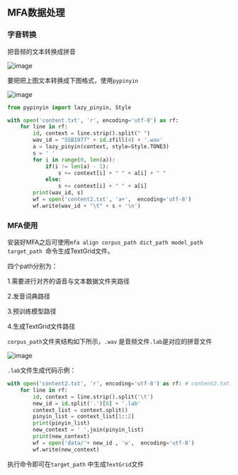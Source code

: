 ## MFA数据处理

### 字音转换

把音频的文本转换成拼音

![image](https://user-images.githubusercontent.com/62881198/185057071-f89f69ea-f223-49bc-a504-d95f55a3c124.png)

要把把上图文本转换成下图格式，使用`pypinyin`

![image](https://user-images.githubusercontent.com/62881198/185057308-1445966f-2001-4550-8d2c-75f60a45201a.png)

```python
from pypinyin import lazy_pinyin, Style

with open('content.txt', 'r', encoding='utf-8') as rf:
    for line in rf:
        id, context = line.strip().split(" ")
        wav_id = "SSB1977" + id.zfill(4) + '.wav'
        a = lazy_pinyin(context, style=Style.TONE3)
        s = ' '
        for i in range(0, len(a)):
            if(i != len(a) - 1):
                s += context[i] + " " + a[i] + " "
            else:
                s += context[i] + " " + a[i]
        print(wav_id, s)
        wf = open('content2.txt', 'a+',  encoding='utf-8')
        wf.write(wav_id + "\t" + s + '\n')
```

### MFA使用

安装好MFA之后可使用`mfa align corpus_path dict_path model_path target_path `命令生成TextGrid文件。

四个path分别为：

1.需要进行对齐的语音与文本数据文件夹路径

2.发音词典路径 

3.预训练模型路径

4.生成TextGrid文件路径

`corpus_path`文件夹结构如下所示，`.wav` 是音频文件`.lab`是对应的拼音文件

![image](https://user-images.githubusercontent.com/62881198/185058861-614815e0-d54a-45da-b236-6677827b33e2.png)

`.lab`文件生成代码示例：

```python
with open('content2.txt', 'r', encoding='utf-8') as rf: # content2.txt为上面生成的
    for line in rf:
        id, context = line.strip().split('\t')
        new_id = id.split('.')[0] + '.lab'
        context_list = context.split()
        pinyin_list = context_list[1::2]
        print(pinyin_list)
        new_context = ' '.join(pinyin_list)
        print(new_context)
        wf = open('data/'+ new_id , 'w',  encoding='utf-8')
        wf.write(new_context)
```

执行命令即可在`target_path` 中生成`TextGrid`文件